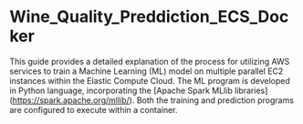 # Wine_Quality_Preddiction_ECS_Docker

This guide provides a detailed explanation of the process for utilizing AWS services to train a Machine Learning (ML) model on multiple parallel EC2 instances within the Elastic Compute Cloud. The ML program is developed in Python language, incorporating the [Apache Spark MLlib libraries] (https://spark.apache.org/mllib/). Both the training and prediction programs are configured to execute within a container.
